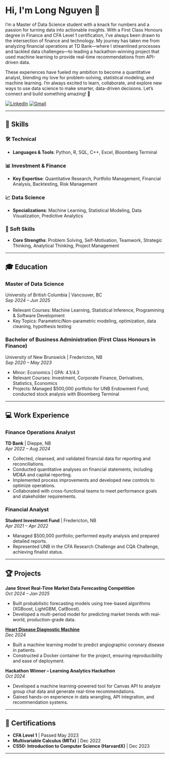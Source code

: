 # Hi, I'm Long Nguyen 👋

I’m a Master of Data Science student with a knack for numbers and a passion for turning data into actionable insights. With a First Class Honours degree in Finance and CFA Level 1 certification, I’ve always been drawn to the intersection of finance and technology. My journey has taken me from analyzing financial operations at TD Bank—where I streamlined processes and tackled data challenges—to leading a hackathon-winning project that used machine learning to provide real-time recommendations from API-driven data.

These experiences have fueled my ambition to become a quantitative analyst, blending my love for problem-solving, statistical modeling, and machine learning. I’m always excited to learn, collaborate, and explore new ways to use data science to make smarter, data-driven decisions. Let’s connect and build something amazing! 🚀

[![LinkedIn](https://img.shields.io/badge/-LinkedIn-blue?style=for-the-badge&logo=linkedin)](https://www.linkedin.com/in/longlpnguyen/)
[![Gmail](https://img.shields.io/badge/-Gmail-red?style=for-the-badge&logo=gmail)](mailto:longlpnguyen.career@gmail.com)

---
## 💼 Skills

### 🛠 Technical
- **Languages & Tools**: Python, R, SQL, C++, Excel, Bloomberg Terminal

### 📊 Investment & Finance
- **Key Expertise**: Quantitative Research, Portfolio Management, Financial Analysis, Backtesting, Risk Management

### 📈 Data Science
- **Specializations**: Machine Learning, Statistical Modeling, Data Visualization, Predictive Analytics

### 🌟 Soft Skills
- **Core Strengths**: Problem Solving, Self-Motivation, Teamwork, Strategic Thinking, Analytical Thinking, Project Management

---
 
## 🎓 Education  

### **Master of Data Science**  
University of British Columbia | Vancouver, BC  
*Sep 2024 – Jun 2025*  
- Relevant Courses: Machine Learning, Statistical Inference, Programming & Software Development  
- Key Topics: Parametric/Non-parametric modeling, optimization, data cleaning, hypothesis testing  

### **Bachelor of Business Administration (First Class Honours in Finance)**  
University of New Brunswick | Fredericton, NB  
*Sep 2020 – May 2023*  
- Minor: Economics | GPA: 4.1/4.3  
- Relevant Courses: Investment, Corporate Finance, Derivatives, Statistics, Economics  
- Projects: Managed $500,000 portfolio for UNB Endowment Fund; conducted stock analysis with Bloomberg Terminal  

---

## 💻 Work Experience  

### **Finance Operations Analyst**  
**TD Bank** | Dieppe, NB  
*Apr 2022 – Aug 2024*  
- Collected, cleansed, and validated financial data for reporting and reconciliations.  
- Conducted quantitative analyses on financial statements, including MD&A and capital reporting.  
- Implemented process improvements and developed new controls to optimize operations.  
- Collaborated with cross-functional teams to meet performance goals and stakeholder requirements.  

### **Financial Analyst**  
**Student Investment Fund** | Fredericton, NB  
*Apr 2021 – Apr 2022*  
- Managed $500,000 portfolio; performed equity analysis and prepared detailed reports.  
- Represented UNB in the CFA Research Challenge and CQA Challenge, achieving finalist status.  

---

## 🏆 Projects  

**Jane Street Real-Time Market Data Forecasting Competition**  
*Oct 2024 – Jan 2025*  
- Built probabilistic forecasting models using tree-based algorithms (XGBoost, LightGBM, CatBoost).  
- Developed a multi-period model for predicting market trends with real-world, production-grade data.  

**[Heart Disease Diagnostic Machine](https://github.com/UBC-MDS/DSCI-522-2425-team35-Heart_disease_diagnostic_machine)**  
*Dec 2024*  
- Built a machine learning model to predict angiographic coronary disease in patients.  
- Constructed a Docker container for the project, ensuring reproducibility and ease of deployment.

**Hackathon Winner – Learning Analytics Hackathon**  
*Oct 2024*  
- Developed a machine learning-powered tool for Canvas API to analyze group chat data and generate real-time recommendations.  
- Gained hands-on experience in data wrangling, API integration, and recommendation systems.  

---

## 📜 Certifications  
- **CFA Level 1** | Passed May 2023  
- **Multivariable Calculus (MITx)** | Dec 2022  
- **CS50: Introduction to Computer Science (HarvardX)** | Dec 2023  

---